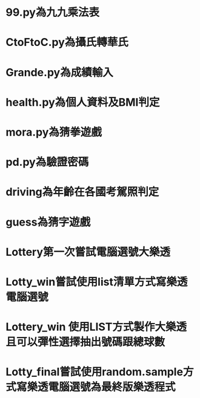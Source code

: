 # 99.py為九九乘法表

# CtoFtoC.py為攝氏轉華氏

# Grande.py為成績輸入

# health.py為個人資料及BMI判定

# mora.py為猜拳遊戲

# pd.py為驗證密碼

# driving為年齡在各國考駕照判定

# guess為猜字遊戲

# Lottery第一次嘗試電腦選號大樂透
 
# Lotty_win嘗試使用list清單方式寫樂透電腦選號

# Lottery_win 使用LIST方式製作大樂透且可以彈性選擇抽出號碼跟總球數

# Lotty_final嘗試使用random.sample方式寫樂透電腦選號為最終版樂透程式
